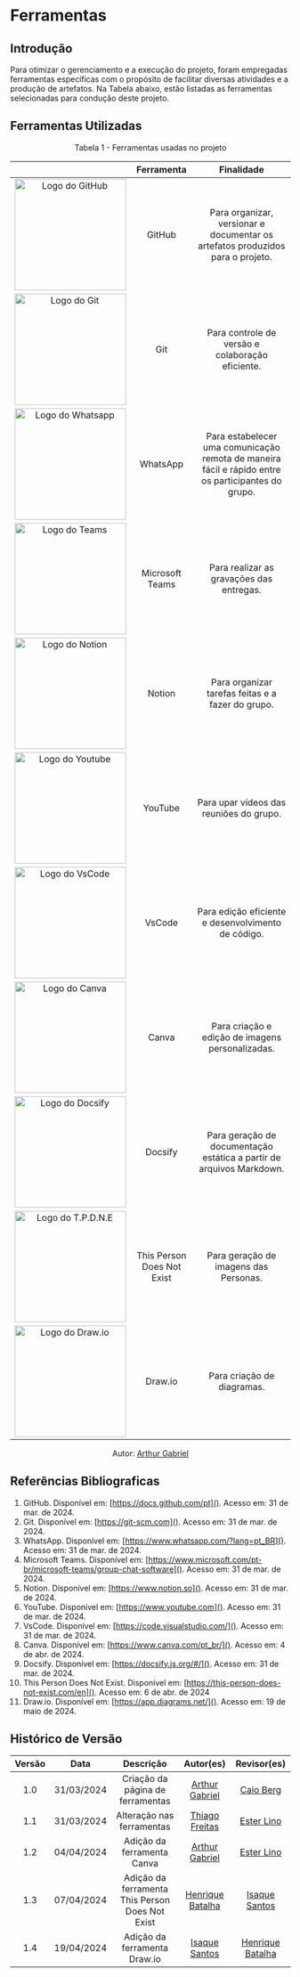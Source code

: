 # Ferramentas

## Introdução

Para otimizar o gerenciamento e a execução do projeto, foram empregadas ferramentas específicas com o propósito de facilitar diversas atividades e a produção de artefatos. Na Tabela abaixo, estão listadas as ferramentas selecionadas para condução deste projeto.

## Ferramentas Utilizadas

<figcaption align="center">Tabela 1 - Ferramentas usadas no projeto</figcaption>

|                                                                                    |   Ferramenta    |                                                               Finalidade                                                                |
| :--------------------------------------------------------------------------------: | :-------------: | :-------------------------------------------------------------------------------------------------------------------------------------: |
| <img src="assets/github.png" alt="Logo do GitHub" width="200"/>                    | GitHub          | Para organizar, versionar e documentar os artefatos produzidos para o projeto.                                                          |
| <img src="assets/git.png" alt="Logo do Git" width="200"/>                          | Git             | Para controle de versão e colaboração eficiente.                                                                                        |
| <img src="assets/whatsapp.png" alt="Logo do Whatsapp" width="200"/>                | WhatsApp        | Para estabelecer uma comunicação remota de maneira fácil e rápido entre os participantes do grupo.                                      |
| <img src="assets/teams.png" alt="Logo do Teams" width="200"/>                      | Microsoft Teams | Para realizar as gravações das entregas.                                                                                                |
| <img src="assets/notion.png" alt="Logo do Notion" width="200"/>                    | Notion          | Para organizar tarefas feitas e a fazer do grupo.                                                                                       |
| <img src="assets/youtube.png" alt="Logo do Youtube" width="200"/>                  | YouTube         | Para upar vídeos das reuniões do grupo.                                                                                                 |
| <img src="assets/vscode.png" alt="Logo do VsCode" width="200"/>                    | VsCode          | Para edição eficiente e desenvolvimento de código.                                                                                      |
| <img src="assets/canva.svg" alt="Logo do Canva" width="200"/>                      | Canva           | Para criação e edição de imagens personalizadas.                                                                                        |
| <img src="assets/docsify.png" alt="Logo do Docsify" width="200"/>                  | Docsify         | Para geração de documentação estática a partir de arquivos Markdown.                                                                    |
| <img src="assets/ThisPersonDoesNotExist.png" alt="Logo do T.P.D.N.E" width="200"/>  | This Person Does Not Exist  | Para geração de imagens das Personas.                                                                             |
| <img src="assets/Draw.io.png" alt="Logo do Draw.io " width="200"/>  | Draw.io  | Para criação de diagramas.                                                                             |


<figcaption align="center">Autor: <a href="https://github.com/ArthurGabrieel">Arthur Gabriel</a></figcaption>

## Referências Bibliograficas
1. GitHub. Disponível em: [https://docs.github.com/pt](). Acesso em: 31 de mar. de 2024.
2. Git. Disponível em: [https://git-scm.com](). Acesso em: 31 de mar. de 2024.
3. WhatsApp. Disponível em: [https://www.whatsapp.com/?lang=pt_BR](). Acesso em: 31 de mar. de 2024.
4. Microsoft Teams. Disponível em: [https://www.microsoft.com/pt-br/microsoft-teams/group-chat-software](). Acesso em: 31 de mar. de 2024.
5. Notion. Disponível em: [https://www.notion.so](). Acesso em: 31 de mar. de 2024.
6. YouTube. Disponível em: [https://www.youtube.com](). Acesso em: 31 de mar. de 2024.
7. VsCode. Disponível em: [https://code.visualstudio.com/](). Acesso em: 31 de mar. de 2024.
8. Canva. Disponível em: [https://www.canva.com/pt_br/](). Acesso em: 4 de abr. de 2024.
9. Docsify. Disponível em: [https://docsify.js.org/#/](). Acesso em: 31 de mar. de 2024.
10. This Person Does Not Exist. Disponível em: [https://this-person-does-not-exist.com/en](). Acesso em: 6 de abr. de 2024
11. Draw.io. Disponível em: [https://app.diagrams.net/](). Acesso em: 19 de maio de 2024.

## Histórico de Versão

| Versão |    Data    |                      Descrição                      |      Autor(es)      | Revisor(es)  |
| :----: | :--------: | :-------------------------------------------------: | :-----------------: | :----------: |
|  1.0   | 31/03/2024 | Criação da página de ferramentas | [Arthur Gabriel](https://github.com/ArthurGabrieel) | [Caio Berg](https://github.com/Caio-bergbjj) |
|  1.1   | 31/03/2024 | Alteração nas ferramentas        | [Thiago Freitas](https://github.com/thiagorfreitas) | [Ester Lino](https://github.com/esteerlino)  |
|  1.2   | 04/04/2024 | Adição da ferramenta Canva       | [Arthur Gabriel](https://github.com/ArthurGabrieel) | [Ester Lino](https://github.com/esteerlino)  |
|  1.3   | 07/04/2024 | Adição da ferramenta This Person Does Not Exist| [Henrique Batalha](https://github.com/HeBatalha) | [Isaque Santos](https://github.com/IsaqueSH)  |
|  1.4   | 19/04/2024 | Adição da ferramenta Draw.io| [Isaque Santos](https://github.com/IsaqueSH) | [Henrique Batalha](https://github.com/HeBatalha)  |